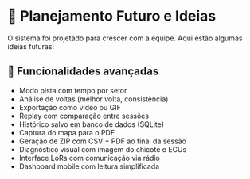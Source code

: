 # 🚧 Planejamento Futuro e Ideias

O sistema foi projetado para crescer com a equipe. Aqui estão algumas ideias futuras:

## 🎯 Funcionalidades avançadas

- Modo pista com tempo por setor
- Análise de voltas (melhor volta, consistência)
- Exportação como vídeo ou GIF
- Replay com comparação entre sessões
- Histórico salvo em banco de dados (SQLite)
- Captura do mapa para o PDF
- Geração de ZIP com CSV + PDF ao final da sessão
- Diagnóstico visual com imagem do chicote e ECUs
- Interface LoRa com comunicação via rádio
- Dashboard mobile com leitura simplificada